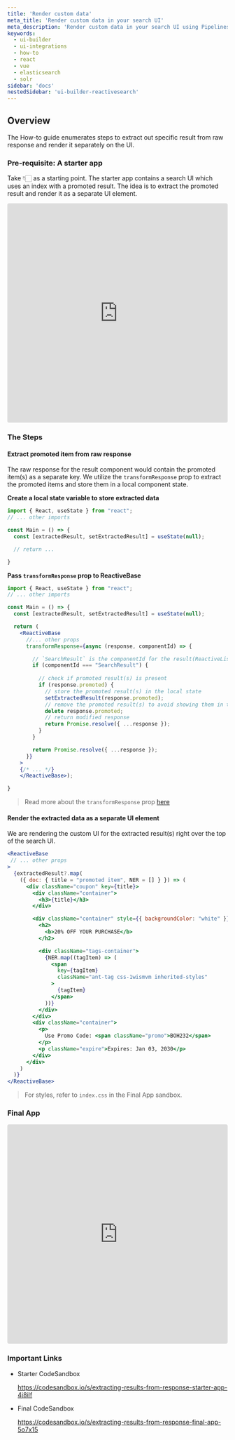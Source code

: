 ```yaml
---
title: 'Render custom data'
meta_title: 'Render custom data in your search UI'
meta_description: 'Render custom data in your search UI using Pipelines and UI builder'
keywords:
  - ui-builder
  - ui-integrations
  - how-to
  - react
  - vue
  - elasticsearch
  - solr
sidebar: 'docs'
nestedSidebar: 'ui-builder-reactivesearch'
---
```


## Overview

The How-to guide enumerates steps to extract out specific result from raw response and render it separately on the UI.

### Pre-requisite: A starter app

Take 👇🏻 as a starting point. The starter app contains a search UI which uses an index with a promoted result.
The idea is to extract the promoted result and render it as a separate UI element.


<iframe src="https://codesandbox.io/embed/extracting-results-from-response-starter-app-4j8ilf?fontsize=14&hidenavigation=1&theme=dark"
     style="width:100%; height:500px; border:0; border-radius: 4px; overflow:hidden;"
     title="Extracting results from response - starter app"
     allow="accelerometer; ambient-light-sensor; camera; encrypted-media; geolocation; gyroscope; hid; microphone; midi; payment; usb; vr; xr-spatial-tracking"
     sandbox="allow-forms allow-modals allow-popups allow-presentation allow-same-origin allow-scripts"
   ></iframe>


### The Steps

#### Extract promoted item from raw response

The raw response for the result component would contain the promoted item(s) as a separate key.
We utilize the `transformResponse` prop to extract the promoted items and store them in a local component state.

**Create a local state variable to store extracted data**

```jsx
import { React, useState } from "react";
// ... other imports

const Main = () => {
  const [extractedResult, setExtractedResult] = useState(null);

  // return ...  

}
```


**Pass `transformResponse` prop to ReactiveBase**

```jsx
import { React, useState } from "react";
// ... other imports

const Main = () => {
  const [extractedResult, setExtractedResult] = useState(null);

  return (
    <ReactiveBase
      //... other props
      transformResponse={async (response, componentId) => {

        // `SearchResult` is the componentId for the result(ReactiveList) component
        if (componentId === "SearchResult") {
        
          // check if promoted result(s) is present
          if (response.promoted) {
            // store the promoted result(s) in the local state
            setExtractedResult(response.promoted);
            // remove the promoted result(s) to avoid showing them in the ReactiveList UI
            delete response.promoted;
            // return modified response
            return Promise.resolve({ ...response });
          }
        }

        return Promise.resolve({ ...response });
      }}
    >
    {/* ... */}
    </ReactiveBase>);

}
```

> Read more about the `transformResponse` prop [here](https://docs.reactivesearch.io/docs/reactivesearch/react/overview/reactivebase/#transformresponse)


#### Render the extracted data as a separate UI element

We are rendering the custom UI for the extracted result(s) right over the top of the search UI.

```jsx
<ReactiveBase
 // ... other props
>
  {extractedResult?.map(
    ({ doc: { title = "promoted item", NER = [] } }) => (
      <div className="coupon" key={title}>
        <div className="container">
          <h3>{title}</h3>
        </div>

        <div className="container" style={{ backgroundColor: "white" }}>
          <h2>
            <b>20% OFF YOUR PURCHASE</b>
          </h2>

          <div className="tags-container">
            {NER.map((tagItem) => (
              <span
                key={tagItem}
                className="ant-tag css-1wismvm inherited-styles"
              >
                {tagItem}
              </span>
            ))}
          </div>
        </div>
        <div className="container">
          <p>
            Use Promo Code: <span className="promo">BOH232</span>
          </p>
          <p className="expire">Expires: Jan 03, 2030</p>
        </div>
      </div>
    )
  )}
</ReactiveBase>
```


> For styles, refer to `index.css` in the Final App sandbox.

### Final App

<iframe src="https://codesandbox.io/embed/step-2-extracting-results-from-response-extract-promoted-result-s-into-local-state-5o7x15?fontsize=14&hidenavigation=1&theme=dark"
     style="width:100%; height:500px; border:0; border-radius: 4px; overflow:hidden;"
     title=" Extracting results from response - Final app"
     allow="accelerometer; ambient-light-sensor; camera; encrypted-media; geolocation; gyroscope; hid; microphone; midi; payment; usb; vr; xr-spatial-tracking"
     sandbox="allow-forms allow-modals allow-popups allow-presentation allow-same-origin allow-scripts"
   ></iframe>


### Important Links

- Starter CodeSandbox 

  https://codesandbox.io/s/extracting-results-from-response-starter-app-4j8ilf

- Final CodeSandbox 
  
  https://codesandbox.io/s/extracting-results-from-response-final-app-5o7x15


